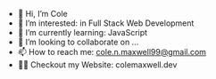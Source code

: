 - 👋 Hi, I’m Cole
- 👀 I’m interested: in Full Stack Web Development
- 🌱 I’m currently learning: JavaScript
- 💞️ I’m looking to collaborate on ...
- 📫 How to reach me: cole.n.maxwell99@gmail.com
- 👨‍💻 Checkout my Website: colemaxwell.dev
